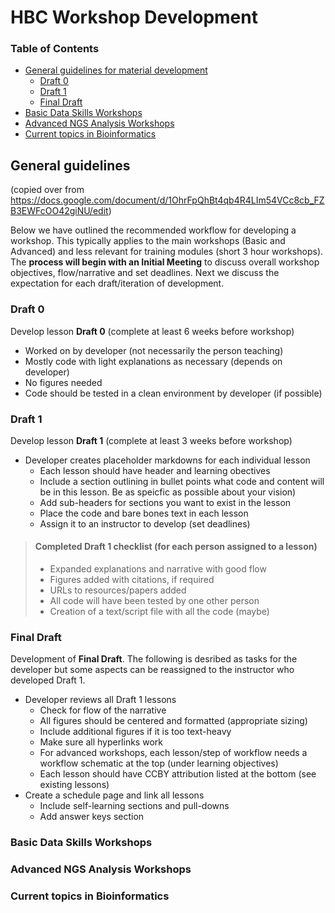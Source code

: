 # HBC Workshop Development

### Table of Contents
* [General guidelines for material development](#general-guidelines)
   * [Draft 0](#draft-0)
   * [Draft 1](#draft-1)
   * [Final Draft](#final-draft)
* [Basic Data Skills Workshops](#basic-data-skills-workshops)
* [Advanced NGS Analysis Workshops](#advanced-ngs-analysis-workshops)
* [Current topics in Bioinformatics](#current-topics-in-bioinformatics)

## General guidelines
(copied over from https://docs.google.com/document/d/1OhrFpQhBt4qb4R4LIm54VCc8cb_FZB3EWFcOO42giNU/edit)

Below we have outlined the recommended workflow for developing a workshop. This typically applies to the main workshops (Basic and Advanced) and less relevant for training modules (short 3 hour workshops). The **process will begin with an Initial Meeting** to discuss overall workshop objectives, flow/narrative and set deadlines. Next we discuss the expectation for each draft/iteration of development.

### Draft 0
Develop lesson **Draft 0** (complete at least 6 weeks before workshop)

* Worked on by developer (not necessarily the person teaching)
* Mostly code with light explanations as necessary (depends on developer)
* No figures needed
* Code should be tested in a clean environment by developer (if possible)

### Draft 1
Develop lesson **Draft 1** (complete at least 3 weeks before workshop)
    
* Developer creates placeholder markdowns for each individual lesson
   * Each lesson should have header and learning obectives
   * Include a section outlining in bullet points what code and content will be in this lesson. Be as speicfic as possible about your vision)
   * Add sub-headers for sections you want to exist in the lesson
   * Place the code and bare bones text in each lesson
   * Assign it to an instructor to develop (set deadlines)
           
> #### Completed Draft 1 checklist (for each person assigned to a lesson)
> * Expanded explanations and narrative with good flow
> * Figures added with citations, if required
> * URLs to resources/papers added
> * All code will have been tested by one other person
> * Creation of a text/script file with all the code (maybe)

### Final Draft
Development of **Final Draft**. The following is desribed as tasks for the developer but some aspects can be reassigned to the instructor who developed Draft 1.

* Developer reviews all Draft 1 lessons
  * Check for flow of the narrative 
  * All figures should be centered and formatted (appropriate sizing)
  * Include additional figures if it is too text-heavy
  * Make sure all hyperlinks work
  * For advanced workshops, each lesson/step of workflow needs a workflow schematic at the top (under learning objectives)
  * Each lesson should have CCBY attribution listed at the bottom (see existing lessons)
* Create a schedule page and link all lessons
   * Include self-learning sections and pull-downs
   * Add answer keys section

### Basic Data Skills Workshops

### Advanced NGS Analysis Workshops

### Current topics in Bioinformatics

